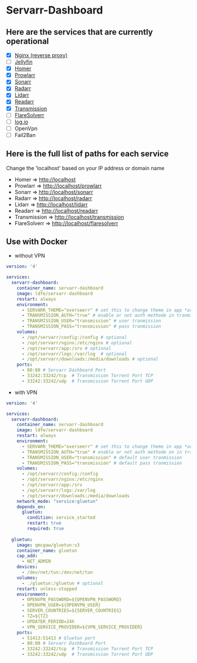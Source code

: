# Servarr-Dashboard

## Here are the services that are currently operational

- [X] [Nginx (reverse proxy)](https://www.nginx.com/)
- [ ] [Jellyfin](https://jellyfin.org/)
- [X] [Homer](https://github.com/bastienwirtz/homer)
- [X] [Prowlarr](https://wiki.servarr.com/en/prowlarr)
- [X] [Sonarr](https://wiki.servarr.com/en/sonarr)
- [X] [Radarr](https://wiki.servarr.com/en/radarr)
- [X] [Lidarr](https://wiki.servarr.com/en/lidarr)
- [X] [Readarr](https://wiki.servarr.com/en/readarr)
- [X] [Transmission](https://transmissionbt.com/)
- [ ] [FlareSolverr](https://github.com/FlareSolverr/FlareSolverr)
- [ ] [log.io](https://github.com/NarrativeScience-old/log.io)
- [ ] OpenVpn
- [ ] Fail2Ban

## Here is the full list of paths for each service

Change the 'localhost' based on your IP address or domain name

- Homer => <http://localhost>
- Prowlarr => <http://localhost/prowlarr>
- Sonarr => <http://localhost/sonarr>
- Radarr => <http://localhost/radarr>
- Lidarr => <http://localhost/lidarr>
- Readarr => <http://localhost/readarr>
- Transmission => <http://localhost/transmission>
- FlareSolverr => <http://localhost/flaresolverr>


## Use with Docker
  
- without VPN

```yml
version: '4'

services:
  servarr-dashboard:
    container_name: servarr-dashboard
    image: ldfe/servarr-dashboard
    restart: always
    environment:
      - SERVARR_THEME="overseerr" # set this to change theme in app *arrs look -> https://docs.theme-park.dev/themes/sonarr/
      - TRANSMISSION_AUTH="true" # enable or not auth methode in tranmission
      - TRANSMISSION_USER="transmission" # user tranmission
      - TRANSMISSION_PASS="transmission" # pass tranmission
    volumes:
      - /opt/servarr/config:/config # optional
      - /opt/servarr/nginx:/etc/nginx # optional
      - /opt/servarr/app:/srv # optional
      - /opt/servarr/logs:/var/log  # optional
      - /opt/servarr/downloads:/media/downloads # optional
    ports:
      - 80:80 # Servarr Dashboard Port
      - 33242:33242/tcp  # Transmission Torrent Port TCP
      - 33242:33242/udp  # Transmission Torrent Port UDP 
```

- with VPN

```yml
version: '4'

services:
  servarr-dashboard:
    container_name: servarr-dashboard
    image: ldfe/servarr-dashboard
    restart: always
    environment:
      - SERVARR_THEME="overseerr" # set this to change theme in app *arrs look -> https://docs.theme-park.dev/themes/sonarr/
      - TRANSMISSION_AUTH="true" # enable or not auth methode on in tranmission
      - TRANSMISSION_USER="transmission" # default user tranmission
      - TRANSMISSION_PASS="transmission" # default pass tranmission
    volumes:
      - /opt/servarr/config:/config
      - /opt/servarr/nginx:/etc/nginx
      - /opt/servarr/app:/srv
      - /opt/servarr/logs:/var/log 
      - /opt/servarr/downloads:/media/downloads
    network_mode: "service:gluetun"
    depends_on:
      gluetun:
        condition: service_started
        restart: true
        required: true
  
  gluetun:
    image: qmcgaw/gluetun:v3
    container_name: gluetun
    cap_add:
      - NET_ADMIN
    devices:
      - /dev/net/tun:/dev/net/tun
    volumes:
      - ./gluetun:/gluetun # optional
    restart: unless-stopped
    environment:
      - OPENVPN_PASSWORD=${OPENVPN_PASSWORD}
      - OPENVPN_USER=${OPENVPN_USER}
      - SERVER_COUNTRIES=${SERVER_COUNTRIES}
      - TZ=${TZ}
      - UPDATER_PERIOD=24h
      - VPN_SERVICE_PROVIDER=${VPN_SERVICE_PROVIDER}
    ports:
      - 51413:51413 # Gluetun port
      - 80:80 # Servarr Dashboard Port
      - 33242:33242/tcp  # Transmission Torrent Port TCP
      - 33242:33242/udp  # Transmission Torrent Port UDP 
```